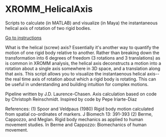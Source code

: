# XROMM_HelicalAxis
 Scripts to calculate (in MATLAB) and visualize (in Maya) the instantaneous helical axis of rotation of two rigid bodies.
 
[Go to instructions](https://github.com/jdlaurence/XROMM_HelicalAxis/blob/master/instructions.md)

What is the helical (screw) axis? Essentially it's another way to quantify the motion of one rigid body relative to another. Rather than breaking down the transformation into 6 degrees of freedom (3 rotations and 3 translations) as is common in XROMM analysis, the helical axis deconstructs a motion into a rotation about a single axis somewhere in 3D space, and a translation along that axis. This script allows you to visualize the instantaenous helical axis--the real time axis of rotation about which a rigid body is rotating. This can be useful in understanding and building intuition for complex motions.
 
Pipeline written by J.D. Laurence-Chasen. Axis calculation based on code by Christoph Reinschmidt. Inspired by code by Pepe Iriarte-Diaz
 
References:   (1) Spoor and Veldpaus (1980) Rigid body motion calculated
                   from spatial co-ordinates of markers. 
                   J Biomech 13: 391-393
               (2) Berme, Cappozzo, and Meglan. Rigid body mechanics
                   as applied to human movement studies. In Berme and 
                   Cappozzo: Biomechanics of human movement.
